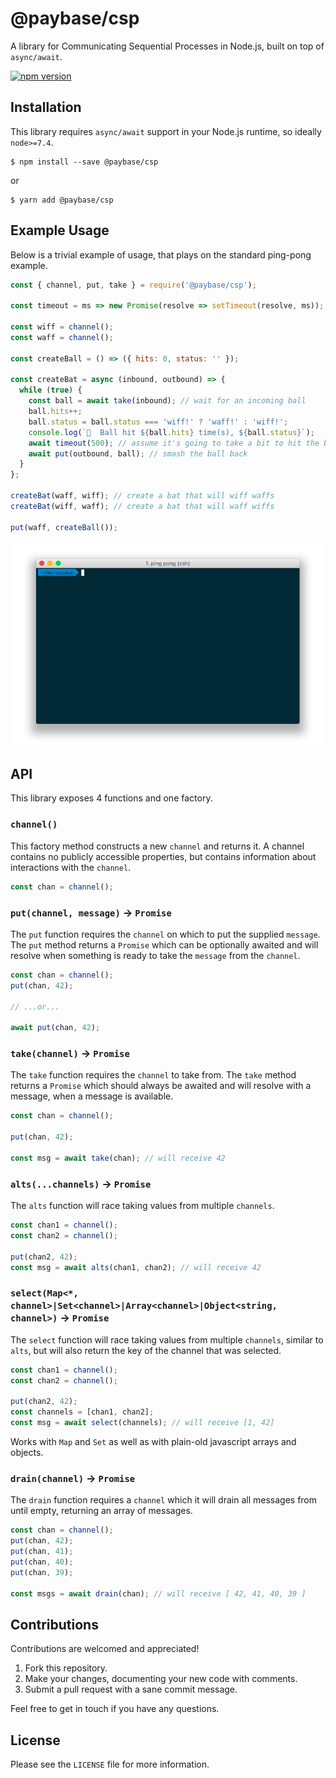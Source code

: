 # @paybase/csp

A library for Communicating Sequential Processes in Node.js, built on top of `async/await`.

[![npm version](https://badge.fury.io/js/%40paybase%2Fcsp.svg)](https://badge.fury.io/js/%40paybase%2Fcsp)

## Installation

This library requires `async/await` support in your Node.js runtime, so ideally `node>=7.4`.

```
$ npm install --save @paybase/csp
```

or

```
$ yarn add @paybase/csp
```

## Example Usage

Below is a trivial example of usage, that plays on the standard ping-pong example.

```javascript
const { channel, put, take } = require('@paybase/csp');

const timeout = ms => new Promise(resolve => setTimeout(resolve, ms));

const wiff = channel();
const waff = channel();

const createBall = () => ({ hits: 0, status: '' });

const createBat = async (inbound, outbound) => {
  while (true) {
    const ball = await take(inbound); // wait for an incoming ball
    ball.hits++;
    ball.status = ball.status === 'wiff!' ? 'waff!' : 'wiff!';
    console.log(`🎾  Ball hit ${ball.hits} time(s), ${ball.status}`);
    await timeout(500); // assume it's going to take a bit to hit the ball
    await put(outbound, ball); // smash the ball back
  }
};

createBat(waff, wiff); // create a bat that will wiff waffs
createBat(wiff, waff); // create a bat that will waff wiffs

put(waff, createBall());
```

![ping pong](/assets/pingpong.gif?raw=true)

## API

This library exposes 4 functions and one factory.

### `channel()`

This factory method constructs a new `channel` and returns it. A channel contains no publicly accessible properties, but contains information about interactions with the `channel`.

```javascript
const chan = channel();
```

### `put(channel, message)` -> `Promise`

The `put` function requires the `channel` on which to put the supplied `message`. The `put` method returns a `Promise` which can be optionally awaited and will resolve when something is ready to take the `message` from the `channel`.

```javascript
const chan = channel();
put(chan, 42);

// ...or...

await put(chan, 42);
```

### `take(channel)` -> `Promise`

The `take` function requires the `channel` to take from. The `take` method returns a `Promise` which should always be awaited and will resolve with a message, when a message is available.

```javascript
const chan = channel();

put(chan, 42);

const msg = await take(chan); // will receive 42
```

### `alts(...channels)` -> `Promise`

The `alts` function will race taking values from multiple `channels`.

```javascript
const chan1 = channel();
const chan2 = channel();

put(chan2, 42);
const msg = await alts(chan1, chan2); // will receive 42
```

### `select(Map<*, channel>|Set<channel>|Array<channel>|Object<string, channel>)` -> `Promise`

The `select` function will race taking values from multiple `channels`, similar to `alts`, but will also return the key of the channel that was selected.

```javascript
const chan1 = channel();
const chan2 = channel();

put(chan2, 42);
const channels = [chan1, chan2];
const msg = await select(channels); // will receive [1, 42]
```

Works with `Map` and `Set` as well as with plain-old javascript arrays and objects.

### `drain(channel)` -> `Promise`

The `drain` function requires a `channel` which it will drain all messages from until empty, returning an array of messages.

```javascript
const chan = channel();
put(chan, 42);
put(chan, 41);
put(chan, 40);
put(chan, 39);

const msgs = await drain(chan); // will receive [ 42, 41, 40, 39 ]
```

## Contributions

Contributions are welcomed and appreciated!

1. Fork this repository.
1. Make your changes, documenting your new code with comments.
1. Submit a pull request with a sane commit message.

Feel free to get in touch if you have any questions.

## License

Please see the `LICENSE` file for more information.
